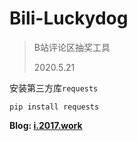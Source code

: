 # Bili-Luckydog

> B站评论区抽奖工具
>
> 2020.5.21

安装第三方库`requests`
```shell
pip install requests
```

**Blog: [i.2017.work](https://i.2017.work)**
